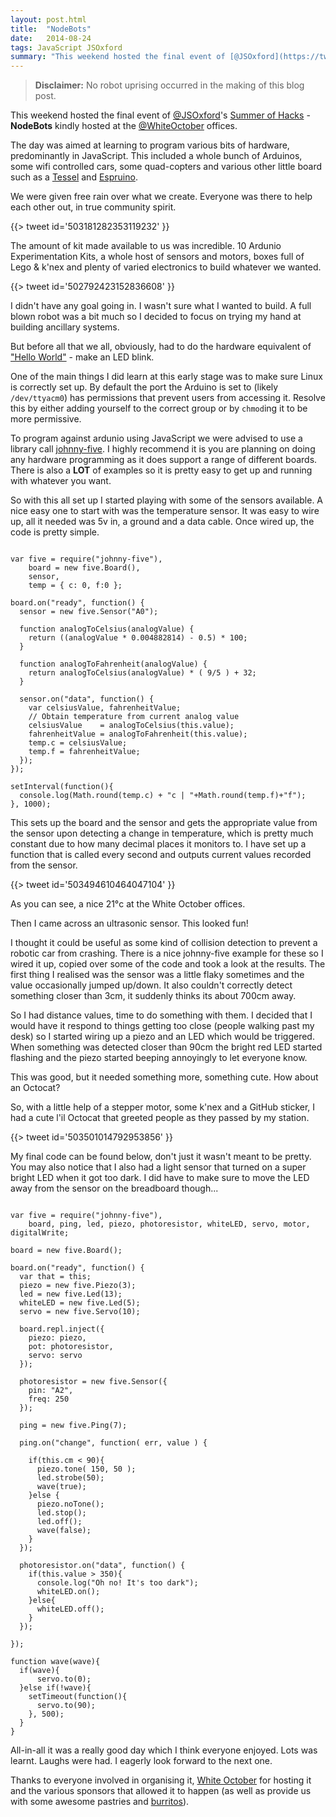 ```yaml
---
layout: post.html
title:  "NodeBots"
date:   2014-08-24
tags: JavaScript JSOxford
summary: "This weekend hosted the final event of [@JSOxford](https://twitter.com/JSOxford)'s [Summer of Hacks](http://jsoxford.com/2014/summer-of-hacks/) - **NodeBots**."
---
```


 > **Disclaimer:** No robot uprising occurred in the making of this blog post.

This weekend hosted the final event of [@JSOxford](https://twitter.com/JSOxford)'s [Summer of Hacks](http://jsoxford.com/2014/summer-of-hacks/) - **NodeBots** kindly hosted at the [@WhiteOctober](https://twitter.com/whiteoctober) offices.

The day was aimed at learning to program various bits of hardware, predominantly in JavaScript.
This included a whole bunch of Arduinos, some wifi controlled cars, some quad-copters and various other little board such as a [Tessel](https://tessel.io/) and [Espruino](http://www.espruino.com/).

We were given free rain over what we create. Everyone was there to help each other out, in true community spirit.

{{> tweet id='503181282353119232' }}

The amount of kit made available to us was incredible. 10 Ardunio Experimentation Kits, a whole host of sensors and motors, boxes full of Lego & k'nex and plenty of varied electronics to build whatever we wanted.

{{> tweet id='502792423152836608' }}

I didn't have any goal going in. I wasn't sure what I wanted to build. A full blown robot was a bit much so I decided to focus on trying my hand at building ancillary systems.

But before all that we all, obviously, had to do the hardware equivalent of ["Hello World"](http://en.wikipedia.org/wiki/Hello_world_program) - make an LED blink.

One of the main things I did learn at this early stage was to make sure Linux is correctly set up. By default the port the Arduino is set to (likely `/dev/ttyacm0`) has permissions that prevent users from accessing it. Resolve this by either adding yourself to the correct group or by `chmod`ing it to be more permissive.

To program against ardunio using JavaScript we were advised to use a library call [johnny-five](ttps://github.com/rwaldron/johnny-five). I highly recommend it is you are planning on doing any hardware programming as it does support a range of different boards. There is also a **LOT** of examples so it is pretty easy to get up and running with whatever you want.

So with this all set up I started playing with some of the sensors available. A nice easy one to start with was the temperature sensor. It was easy to wire up, all it needed was 5v in, a ground and a data cable. Once wired up, the code is pretty simple.

<pre><code class="javascript">
var five = require("johnny-five"),
    board = new five.Board(),
    sensor,
    temp = { c: 0, f:0 };

board.on("ready", function() {
  sensor = new five.Sensor("A0");

  function analogToCelsius(analogValue) {
    return ((analogValue * 0.004882814) - 0.5) * 100;
  }

  function analogToFahrenheit(analogValue) {
    return analogToCelsius(analogValue) * ( 9/5 ) + 32;
  }

  sensor.on("data", function() {
    var celsiusValue, fahrenheitValue;
    // Obtain temperature from current analog value
    celsiusValue    = analogToCelsius(this.value);
    fahrenheitValue = analogToFahrenheit(this.value);
    temp.c = celsiusValue;
    temp.f = fahrenheitValue;
  });
});

setInterval(function(){
  console.log(Math.round(temp.c) + "c | "+Math.round(temp.f)+"f");
}, 1000);
</code></pre>

This sets up the board and the sensor and gets the appropriate value from the sensor upon detecting a change in temperature, which is pretty much constant due to how many decimal places it monitors to. I have set up a function that is called every second and outputs current values recorded from the sensor.

{{> tweet id='503494610464047104' }}

As you can see, a nice 21°c at the White October offices.

Then I came across an ultrasonic sensor. This looked fun!

I thought it could be useful as some kind of collision detection to prevent a robotic car from crashing. There is a nice johnny-five example for these so I wired it up, copied over some of the code and took a look at the results. The first thing I realised was the sensor was a little flaky sometimes and the value occasionally jumped up/down. It also couldn't correctly detect something closer than 3cm, it suddenly thinks its about 700cm away.

So I had distance values, time to do something with them. I decided that I would have it respond to things getting too close (people walking past my desk) so I started wiring up a piezo and an LED which would be triggered. When something was detected closer than 90cm the bright red LED started flashing and the piezo started beeping annoyingly to let everyone know.

This was good, but it needed something more, something cute. How about an Octocat?

So, with a little help of a stepper motor, some k'nex and a GitHub sticker, I had a cute l'il Octocat that greeted people as they passed by my station.

{{> tweet id='503501014792953856' }}

My final code can be found below, don't just it wasn't meant to be pretty. You may also notice that I also had a light sensor that turned on a super bright LED when it got too dark. I did have to make sure to move the LED away from the sensor on the breadboard though...

<pre><code class="javascript">
var five = require("johnny-five"),
    board, ping, led, piezo, photoresistor, whiteLED, servo, motor, digitalWrite;

board = new five.Board();

board.on("ready", function() {
  var that = this;
  piezo = new five.Piezo(3);
  led = new five.Led(13);
  whiteLED = new five.Led(5);
  servo = new five.Servo(10);

  board.repl.inject({
    piezo: piezo,
    pot: photoresistor,
    servo: servo
  });

  photoresistor = new five.Sensor({
    pin: "A2",
    freq: 250
  });

  ping = new five.Ping(7);

  ping.on("change", function( err, value ) {

    if(this.cm < 90){
      piezo.tone( 150, 50 );
      led.strobe(50);
      wave(true);
    }else {
      piezo.noTone();
      led.stop();
      led.off();
      wave(false);
    }
  });

  photoresistor.on("data", function() {
    if(this.value > 350){
      console.log("Oh no! It's too dark");
      whiteLED.on();
    }else{
      whiteLED.off();
    }
  });

});

function wave(wave){
  if(wave){
      servo.to(0);
  }else if(!wave){
    setTimeout(function(){
      servo.to(90);
    }, 500);
  }
}
</code></pre>

All-in-all it was a really good day which I think everyone enjoyed. Lots was learnt. Laughs were had. I eagerly look forward to the next one.

Thanks to everyone involved in organising it, [White October](http://www.whiteoctober.co.uk/) for hosting it and the various sponsors that allowed it to happen (as well as provide us with some awesome pastries and [burritos](http://missionburrito.co.uk/)).
